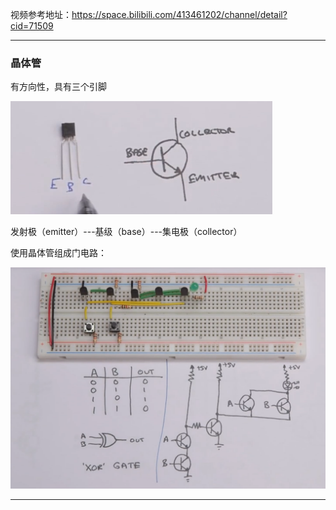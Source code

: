 视频参考地址：<https://space.bilibili.com/413461202/channel/detail?cid=71509> 

---

### 晶体管

有方向性，具有三个引脚

![1568622088613](素材\1568622088613.png)

发射极（emitter）---基级（base）---集电极（collector）



使用晶体管组成门电路：

![1568622904379](素材\1568622904379.png)





---

